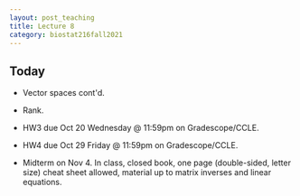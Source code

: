 ```yaml
---
layout: post_teaching
title: Lecture 8
category: biostat216fall2021
---
```


## Today

* Vector spaces cont'd.

* Rank.

* HW3 due Oct 20 Wednesday @ 11:59pm on Gradescope/CCLE.

* HW4 due Oct 29 Friday @ 11:59pm on Gradescope/CCLE.

* Midterm on Nov 4. In class, closed book, one page (double-sided, letter size) cheat sheet allowed, material up to matrix inverses and linear equations.
